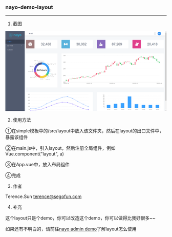 ### nayo-demo-layout

---
1. 截图

![image](./asserts/sample.png)

2. 使用方法

①在simple模板中的/src/layout中放入该文件夹，然后在layout的出口文件中，暴露该组件

②在main.js中，引入layout，然后注册全局组件，例如Vue.component("layout", a)

③在App.vue中，<nayo-admin layout="layout"></nayo-admin>放入布局组件

④完成

3. 作者

Terence.Sun  terence@segofun.com

4. 补充

这个layout只是个demo，你可以改造这个demo，你可以做得比我好很多~~

如果还有不明白的，请前往[nayo admin demo](https://github.com/nayo-project/nayo-admin)了解layout怎么使用